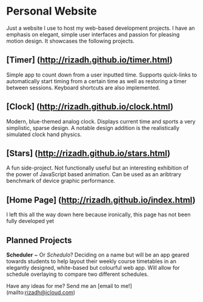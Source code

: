 # Personal Website

Just a website I use to host my web-based development projects. I have an emphasis on elegant, simple user interfaces and passion for pleasing motion design. It showcases the following projects.

## [Timer] (http://rizadh.github.io/timer.html)

Simple app to count down from a user inputted time. Supports quick-links to automatically start timing from a certain time as well as restoring a timer between sessions. Keyboard shortcuts are also implemented.

## [Clock] (http://rizadh.github.io/clock.html)

Modern, blue-themed analog clock. Displays current time and sports a very simplistic, sparse design. A notable design addition is the realistically simulated clock hand physics.

## [Stars] (http://rizadh.github.io/stars.html)

A fun side-project. Not functionally useful but an interesting exhibition of the power of JavaScript based animation. Can be used as an aribtrary benchmark of device graphic performance.

## [Home Page] (http://rizadh.github.io/index.html)

I left this all the way down here because ironically, this page has not been fully developed yet

## Planned Projects

**Scheduler** ~ Or _Schedulo_? Deciding on a name but will be an app geared towards students to help layout their weekly course timetables in an elegantly designed, white-based but colourful web app. Will allow for schedule overlaying to compare two different schedules.

Have any ideas for me? Send me an [email to me!] (mailto:rizadh@icloud.com)